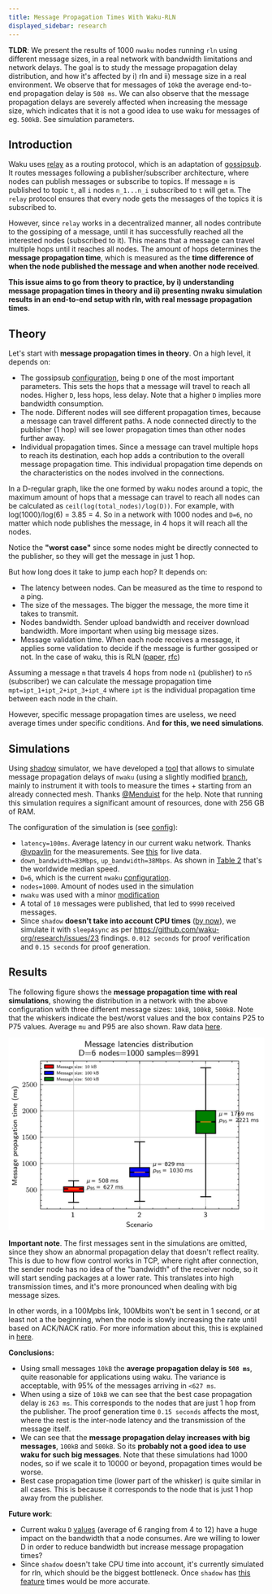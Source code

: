 ```yaml
---
title: Message Propagation Times With Waku-RLN
displayed_sidebar: research
---
```


**TLDR**: We present the results of 1000 `nwaku` nodes running `rln` using different message sizes, in a real network with bandwidth limitations and network delays. The goal is to study the message propagation delay distribution, and how it's affected by i) rln and ii) message size in a real environment. We observe that for messages of `10kB` the average end-to-end propagation delay is `508 ms`. We can also observe that the message propagation delays are severely affected when increasing the message size, which indicates that it is not a good idea to use waku for messages of eg. `500kB`. See simulation parameters.

## Introduction

Waku uses [relay](https://rfc.vac.dev/spec/11/) as a routing protocol, which is an adaptation of [gossipsub](https://arxiv.org/pdf/2007.02754.pdf). It routes messages following a publisher/subscriber architecture, where nodes can publish messages or subscribe to topics. If message `m` is published to topic `t`, all `i` nodes `n_1...n_i` subscribed to `t` will get `m`. The `relay` protocol ensures that every node gets the messages of the topics it is subscribed to.

However, since `relay` works in a decentralized manner, all nodes contribute to the gossiping of a message, until it has successfully reached all the interested nodes (subscribed to it). This means that a message can travel multiple hops until it reaches all nodes. The amount of hops determines the **message propagation time**, which is measured as the **time difference of when the node published the message and when another node received**.

**This issue aims to go from theory to practice, by i) understanding message propagation times in theory and ii) presenting nwaku simulation results in an end-to-end setup with rln, with real message propagation times**.

## Theory

Let's start with **message propagation times in theory**. On a high level, it depends on:
- The gossipsub [configuration](https://github.com/libp2p/specs/blob/master/pubsub/gossipsub/gossipsub-v1.0.md#parameters), being `D` one of the most important parameters. This sets the hops that a message will travel to reach all nodes. Higher `D`, less hops, less delay. Note that a higher `D` implies more bandwidth consumption.
- The node. Different nodes will see different propagation times, because a message can travel different paths. A node connected directly to the publisher (1 hop) will see lower propagation times than other nodes further away.
- Individual propagation times. Since a message can travel multiple hops to reach its destination, each hop adds a contribution to the overall message propagation time. This individual propagation time depends on the characteristics on the nodes involved in the connections.

In a D-regular graph, like the one formed by waku nodes around a topic, the maximum amount of hops that a message can travel to reach all nodes can be calculated as `ceil(log(total_nodes)/log(D))`. For example, with log(1000)/log(6) = 3.85 = 4. So in a network with 1000 nodes and `D=6`, no matter which node publishes the message, in 4 hops it will reach all the nodes.

Notice the **"worst case"** since some nodes might be directly connected to the publisher, so they will get the message in just 1 hop.

But how long does it take to jump each hop? It depends on:
- The latency between nodes. Can be measured as the time to respond to a ping.
- The size of the messages. The bigger the message, the more time it takes to transmit.
- Nodes bandwidth. Sender upload bandwidth and receiver download bandwidth. More important when using big message sizes.
- Message validation time. When each node receives a message, it applies some validation to decide if the message is further gossiped or not. In the case of waku, this is RLN ([paper](https://arxiv.org/pdf/2207.00116.pdf), [rfc](https://rfc.vac.dev/spec/32/))

Assuming a message `m` that travels 4 hops from node `n1` (publisher) to `n5` (subscriber) we can calculate the message propagation time `mpt=ipt_1+ipt_2+ipt_3+ipt_4` where `ipt` is the individual propagation time between each node in the chain.

However, specific message propagation times are useless, we need average times under specific conditions. And **for this, we need simulations**.

## Simulations

Using [shadow](https://shadow.github.io/docs/guide/shadow.html) simulator, we have developed a [tool](https://github.com/waku-org/research/tree/master/rln-delay-simulations) that allows to simulate message propagation delays of `nwaku` (using a slightly modified [branch](https://github.com/waku-org/nwaku/compare/master...simulations), mainly to instrument it with tools to measure the times + starting from an already connected mesh. Thanks [@Menduist](https://github.com/menduist) for the help. Note that running this simulation requires a significant amount of resources, done with 256 GB of RAM.

The configuration of the simulation is (see [config](https://github.com/waku-org/research/blob/master/rln-delay-simulations/shadow.yaml)):
- `latency=100ms`. Average latency in our current waku network. Thanks [@vpavlin](https://github.com/vpavlin) for the measurements. See [this](https://grafana.infra.status.im/d/b819dbfe-acb6-4086-8736-578ca148d7cd/waku-networkmonitor-v2?orgId=1&refresh=30s&viewPanel=12) for live data.
- `down_bandwidth=83Mbps`, `up_bandwidth=38Mbps`. As shown in [Table 2](https://github.com/waku-org/research/issues/31) that's the worldwide median speed.
- `D=6`, which is the current `nwaku` [configuration](https://github.com/waku-org/nwaku/blob/v0.21.0/waku/waku_relay/protocol.nim#L73-L78).
- `nodes=1000`. Amount of nodes used in the simulation
- `nwaku` was used with a minor [modification](https://github.com/waku-org/nwaku/compare/master...simulations)
- A total of `10` messages were published, that led to `9990` received messages.
- Since `shadow` **doesn't take into account CPU times** ([by now](https://github.com/shadow/shadow/discussions/1675#discussioncomment-7342812)), we simulate it with `sleepAsync` as per https://github.com/waku-org/research/issues/23 findings. `0.012 seconds` for proof verification and `0.15 seconds` for proof generation.

## Results

The following figure shows the **message propagation time with real simulations**, showing the distribution in a network with the above configuration with three different message sizes: `10kB`, `100kB`, `500kB`. Note that the whiskers indicate the best/worst values and the box contains P25 to P75 values. Average `mu` and P95 are also shown. Raw data [here](https://github.com/waku-org/research/tree/master/rln-delay-simulations/raw).

![message-latency-distribution](imgs/message-latencies-distribution.png)

**Important note**. The first messages sent in the simulations are omitted, since they show an abnormal propagation delay that doesn't reflect reality. This is due to how flow control works in TCP, where right after connection, the sender node has no idea of the "bandwidth" of the receiver node, so it will start sending packages at a lower rate. This translates into high transmission times, and it's more pronounced when dealing with big message sizes.

In other words, in a 100Mpbs link, 100Mbits won't be sent in 1 second, or at least not a the beginning, when the node is slowly increasing the rate until based on ACK/NACK ratio. For more information about this, this is explained in [here](https://www.youtube.com/watch?v=vb_wjh_nAmo).

**Conclusions:**
- Using small messages `10kB` the **average propagation delay is `508 ms`**, quite reasonable for applications using waku. The variance is acceptable, with 95% of the messages arriving in `<627 ms`.
- When using a size of `10kB` we can see that the best case propagation delay is `263 ms`. This corresponds to the nodes that are just 1 hop from the publisher. The proof generation time `0.15 seconds` affects the most, where the rest is the inter-node latency and the transmission of the message itself.
- We can see that the **message propagation delay increases with big messages**, `100kB` and `500kB`. So its **probably not a good idea to use waku for such big messages**. Note that these simulations had 1000 nodes, so if we scale it to 10000 or beyond, propagation times would be worse.
- Best case propagation time (lower part of the whisker) is quite similar in all cases. This is because it corresponds to the node that is just 1 hop away from the publisher.

**Future work**:
- Current waku `D` [values](https://github.com/waku-org/nwaku/blob/v0.21.0/waku/waku_relay/protocol.nim#L73-L78) (average of 6 ranging from 4 to 12) have a huge impact on the bandwidth that a node consumes. Are we willing to lower D in order to reduce bandwidth but increase message propagation times?
- Since `shadow` doesn't take CPU time into account, it's currently simulated for rln, which should be the biggest bottleneck. Once `shadow` has [this feature](https://github.com/shadow/shadow/discussions/1675#discussioncomment-7342812) times would be more accurate.
